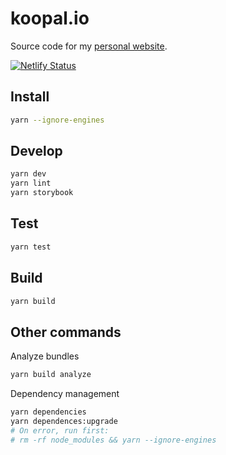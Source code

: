 # koopal.io
Source code for my [personal website](https://koopal.io).

[![Netlify Status](https://api.netlify.com/api/v1/badges/020bdfbd-260a-46ac-a46e-94e738eff632/deploy-status)](https://app.netlify.com/sites/angry-lalande-772045/deploys)

## Install
```bash
yarn --ignore-engines
```

## Develop
```bash
yarn dev
yarn lint
yarn storybook
```

## Test
```bash
yarn test
```

## Build
```bash
yarn build
```

## Other commands
Analyze bundles
```bash
yarn build analyze
```

Dependency management
```bash
yarn dependencies
yarn dependences:upgrade
# On error, run first:
# rm -rf node_modules && yarn --ignore-engines
```




